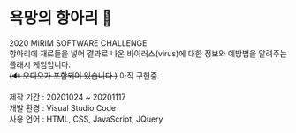 # 욕망의 항아리 🔮
2020 MIRIM SOFTWARE CHALLENGE  
항아리에 재료들을 넣어 결과로 나온 바이러스(virus)에 대한 정보와 예방법을 알려주는 플래시 게임입니다.  
~~(🔊 오디오가 포함되어 있습니다.)~~ 아직 구현중. 
  
제작 기간 : 20201024 ~ 20201117     
개발 환경 : Visual Studio Code  
사용 언어 : HTML, CSS, JavaScript, JQuery     
